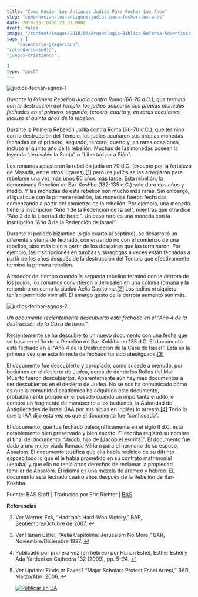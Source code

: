 ```yaml
---
title: "Como Hacian Los Antiguos Judios Para Fechar Los Anos"
slug: "como-hacian-los-antiguos-judios-para-fechar-los-anos"
date: 2018-06-10T06:23:03.000Z
draft: false
image: "/content/images/2018/06/Arqueologia-Biblica-Defensa-Adventista-24.png"
tags : [
    "calendario-gregoriano",
"calendario-judio",
"juegos-cristianos",

]
type: "post"
---
```


   ![judios-fechar-agnos-1](/content/images/2018/06/judios-fechar-agnos-1.png)

 *Durante la Primera Rebelión Judía contra Roma (66-70 d.C.), que terminó con la destrucción del Templo, los judíos acuñaron sus propias monedas fechadas en el primero, segundo, tercero, cuarto y, en raras ocasiones, incluso el quinto años de la rebelión.*

 Durante la Primera Rebelión Judía contra Roma (66-70 d.C.), que terminó con la destrucción del Templo, los judíos acuñaron sus propias monedas fechadas en el primero, segundo, tercero, cuarto y, en raras ocasiones, incluso el quinto año de la rebelión. Muchas de las monedas poseen la leyenda “Jerusalén la Santa” o “Libertad para Sión”.

 Los romanos aplastaron la rebelión judía en 70 d.C. (excepto por la fortaleza de Masada, entre otros lugares),[[1]](#fn1) pero los judíos se las arreglaron para rebelarse una vez más unos 60 años más tarde. Esta rebelión, la denominada Rebelión de Bar-Koshba (132-135 d.C.) solo duró dos años y medio. Y las monedas de esta rebelión son mucho más raras. Sin embargo, al igual que con la primera rebelión, las monedas fueron fechadas comenzando a partir del comienzo de la rebelión. Por ejemplo, una moneda tiene la inscripción “Año 1 de la Redención de Israel”, mientras que otra dice “Año 2 de la Libertad de Israel”. Un caso raro es una moneda con la inscripción “Año 3 de la Redención de Israel”.

 Durante el período bizantino (siglo cuarto al séptimo), se desarrolló un diferente sistema de fechado, comenzando no con el comienzo de una rebelión, sino más bien a partir de los desastres que las terminaron. Por ejemplo, las inscripciones en tumbas y sinagogas a veces están fechadas a partir de los años después de la destrucción del Templo que efectivamente terminó la primera rebelión.

 Alrededor del tiempo cuando la segunda rebelión terminó con la derrota de los judíos, los romanos convirtieron a Jerusalén en una colonia romana y la renombraron como la ciudad Aelia Capitolina.[[2]](#fn2) Los judíos ni siquiera tenían permitido vivir allí. El amargo gusto de la derrota aumentó aún más.

 ![judios-fechar-agnos-2](/content/images/2018/06/judios-fechar-agnos-2.png)

 *Un documento recientemente descubierto está fechado en el “Año 4 de la destrucción de la Casa de Israel”.*

 Recientemente se ha descubierto un nuevo documento con una fecha que se basa en el fin de la Rebelión de Bar-Kokhba en 135 d.C. El documento está fechado en el “Año 4 de la Destrucción de la Casa de Israel”. Esta es la primera vez que esta fórmula de fechado ha sido atestiguada.[[3]](#fn3)

 El documento fue descubierto y apropiado, como sucede a menudo, por beduinos en el desierto de Judea, cerca de donde los Rollos del Mar Muerto fueron descubiertos. Aparentemente aún hay más documentos a ser descubiertos en el desierto de Judea. No se nos ha comunicado cómo es que la comunidad académica ha adquirido este documento, probablemente porque en el pasado cuando un importante erudito le compró un fragmento de manuscrito a los beduinos, la Autoridad de Antigüedades de Israel (IAA por sus siglas en inglés) lo arrestó.[[4]](#fn4) Todo lo que la IAA dijo esta vez es que el documento fue “confiscado”.

 El documento, que fue fechado paleográficamente en el siglo II d.C. está notablemente bien preservado y bien escrito. El escriba registró su nombre al final del documento: “Jacob, hijo de [Jacob el escrita]”. El documento fue dado a una mujer viuda llamada Miriam para el hermano de su esposo, Absalom. El documento testifica que ella había recibido de su difunto esposo todo lo que él le había prometido en su contrato matrimonial (ketuba) y que ella no tenía otros derechos de reclamar la propiedad familiar de Absalom. El idioma es una mezcla de arameo y hebreo. EL documento está fechado cuatro años después de la Rebelión de Bar-Kokhba.

 Fuente: BAS Staff | Traducido por Eric Richter | [BAS](http://www.biblicalarchaeology.org/daily/ancient-cultures/daily-life-and-practice/how-ancient-jews-dated-years/)

 **Referencias**

   
 2. Ver Werner Eck, “Hadrian’s Hard-Won Victory,” BAR, Septiembre/Octubre de 2007. [↩︎](#fnref1)

 
 4. Ver Hanan Eshel, “Aelia Capitolina: Jerusalem No More,” BAR, Noviembre/Diciembre 1997. [↩︎](#fnref2)

 
 6. Publicado por primera vez (en hebreo) por Hanan Eshel, Esther Eshel y Ada Yardeni en Cathedra 132 (2009), pp. 5–24. [↩︎](#fnref3)

 
 8. Ver Update: Finds or Fakes? “Major Scholars Protest Eshel Arrest,” BAR, Marzo/Abril 2006. [↩︎](#fnref4)

 
 
     [![Publicar en DA](/content/images/2020/06/Publicar_DA.png)](/quieres-publicar-en-da/) 